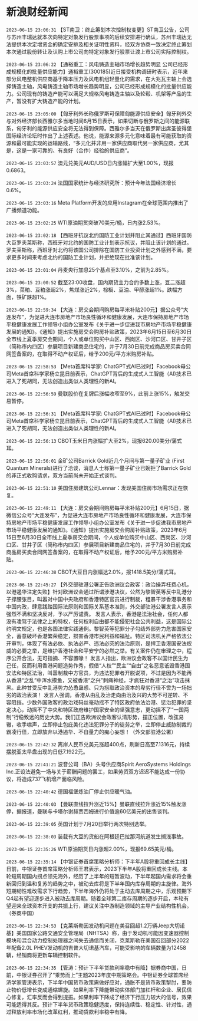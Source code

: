 # 新浪财经新闻
`2023-06-15 23:06:31` 【ST南卫：终止筹划本次控制权变更】ST南卫公告，公司与苏州丰瑞达就本次向特定对象发行股票事项的后续安排进行确认，苏州丰瑞达无法提供本次定增资金的确定安排及相关证明性资料，经双方协商一致决定终止筹划本次通过股份转让及认购上市公司向特定对象发行股票让渡上市公司实际控制权。

`2023-06-15 23:06:22` 【通裕重工：风电铸造主轴市场增长趋势明显 公司已经形成规模化的批量供应能力】通裕重工(300185)近日接受机构调研时表示，近年来部分风电整机供应商基于降本压力及风电机组轻量化的需求，在大兆瓦主轴上会选择铸造主轴，风电铸造主轴市场增长趋势明显，公司已经形成规模化的批量供应能力。公司现有的铸造产能可以满足大规格风电铸造主轴以及轮毂、机架等产品的生产，暂没有扩大铸造产能的计划。

`2023-06-15 23:05:00` 【匈牙利外长称俄罗斯可保障匈能源供应安全】匈牙利外交与对外经济部长西雅尔多当地时间6月15日表示，如果切断与俄罗斯之间的能源联系，匈牙利的能源供应安全将无法得到保障。西雅尔多当天在俄罗斯出席圣彼得堡国际经济论坛时作出了上述表述。他说，能源来源多元化意味着最有可能获取的资源和最可能实现的运输路线，“多元化并非用一家供应商取代另一家供应商，尤其是，这是一家可靠的、有良好（合作）经验的供应商”。

`2023-06-15 23:03:57` 澳元兑美元AUD/USD日内涨幅扩大至1.00%，现报0.6863。

`2023-06-15 23:03:24` 法国国家统计与经济研究所：预计今年法国经济增长0.6%。

`2023-06-15 23:03:16` Meta Platform开发的应用Instagram在全球范围内推出了广播频道功能。

`2023-06-15 23:02:25` WTI原油期货突破70美元/桶，日内涨2.53%。

`2023-06-15 23:02:18` 【西班牙抗议北约国防工业计划并阻止其通过】西班牙国防大臣罗夫莱斯称，西班牙对北约的国防工业计划表示抗议，并阻止该计划的通过。罗夫莱斯称，西班牙对北约将该国公司排除在国防工业投资计划之外感到不满，要求更多时间来考虑北约的国防工业计划，并拒绝现在批准该计划。

`2023-06-15 23:01:04` 丹麦央行加息25个基点至3.10%，之前为2.85%。

`2023-06-15 23:00:52` 截至23:00收盘，国内期货主力合约多数上涨，豆二涨超3%，菜粕、豆粕涨超2%，焦煤涨近2%，棕榈、豆油、甲醇涨超1%。跌幅方面，铁矿跌超1%。

`2023-06-15 22:59:34` 【大连：房交会期间购房每平米补贴200元】据公众号“大连发布”，为促进大连市房地产市场良性循环和健康发展，大连市保持房地产市场平稳健康发展工作领导小组办公室发布《关于进一步促进我市房地产市场平稳健康发展的通知》。《通知》提出实施房交会购房补贴政策，2023年6月15日至6月30日全市线上夏季房交会期间，个人或单位购买中山区、西岗区、沙河口区、甘井子区（简称市内四区）参展项目新建商品住宅的，并于7月30日前完成商品房买卖合同网签备案的，在取得不动产权证后，给予200元/平方米购房补贴。

`2023-06-15 22:58:53` 【Meta首席科学家: ChatGPT式AI已过时】Facebook母公司Meta首席科学家杨立昆日前表示，ChatGPT背后的生成式人工智能（AI)技术已进入了死胡同，无法创造出类似人类理性的新AI。

`2023-06-15 22:56:59`   曼联股价在复牌后涨幅收窄至9%，此前上涨15%，触发交易暂停。

`2023-06-15 22:56:31` 【Meta首席科学家: ChatGPT式AI已过时】Facebook母公司Meta首席科学家杨立昆日前表示，ChatGPT背后的生成式人工智能（AI)技术已进入了死胡同，无法创造出类似人类理性的新AI。

`2023-06-15 22:56:13`   CBOT玉米日内涨幅扩大至2%，现报620.00美分/蒲式耳。

`2023-06-15 22:56:01` 金矿公司Barrick Gold近几个月间与第一量子矿业 (First Quantum Minerals)进行了洽谈，消息人士称第一量子矿业已婉拒了Barrick Gold的非正式收购请求，双方当前尚未开始正式谈判。

`2023-06-15 22:51:10` 美国住房建筑公司Lennar：发现美国住房市场需求正在恢复。

`2023-06-15 22:49:11` 【大连：房交会期间购房每平米补贴200元】6月15日，据微信公众号“大连发布”，为促进大连市房地产市场良性循环和健康发展，大连市保持房地产市场平稳健康发展工作领导小组办公室发布《关于进一步促进我市房地产市场平稳健康发展的通知》。《通知》提出实施房交会购房补贴政策，2023年6月15日至6月30日全市线上夏季房交会期间，个人或单位购买中山区、西岗区、沙河口区、甘井子区（简称市内四区）参展项目新建商品住宅的，并于7月30日前完成商品房买卖合同网签备案的，在取得不动产权证后，给予200元/平方米购房补贴。

`2023-06-15 22:46:38` CBOT大豆日内涨幅达2.0%，报1418.5美分/蒲式耳。

`2023-06-15 22:45:27` 【外交部驻港公署正告欧洲议会政客：政治操弄枉费心机，以港遏华注定失败】针对欧洲议会通过所谓涉港决议，公然为黎智英等反中乱港分子撑腰张目，叫嚣对中国中央政府和香港特区官员进行制裁，粗暴干涉香港事务和中国内政，肆意践踏国际法原则和国际关系基本准则，外交部驻港公署发言人表示强烈不满和坚决反对，予以严厉谴责。 发言人表示，香港是法治社会，任何人都没有凌驾于法律之上的特权，任何权利自由都不能侵犯社会公共利益，这是国际公约明文规定，也是各国法律实践通例。黎智英等犯罪分子勾结外部势力危害国家安全，蓄意破坏香港繁荣稳定，损害香港市民利益和福祉。特区司法机关严格依法公开审判，体现了有法必依、执法必严、违法必究的法治原则，是捍卫香港国安法权威的必要之举，是维护香港社会和平安宁的必然之举。有关案件仍在审理之中，程序公开合法，无可指摘、不容置喙！ 发言人指出，欧洲议会政客不以国计民生为己任，反而利用香港问题造势作秀，假借“人权”“民主”“自由”之名恶意诋毁香港国安法和特区法治，叫嚣制裁中方官员，为违法犯罪者开脱说项，不过是因为不能再从香港“之乱”中浑水摸鱼，又被香港“之兴”刺痛神经，才疯狂对香港“之治”攻击抹黑。此种甘受反中乱港势力怂恿蛊惑、只为捞取政治资本的卑劣行径不啻为一场拙劣的政治表演！ 发言人强调，香港从由乱及治走向由治及兴的大势不可逆转、不容阻挡。少数外国政客的政治戏码丝毫动摇不了特区政府依法治港、惩治犯罪的坚定决心，动摇不了中央和特区政府维护国家安全的坚强意志，更动摇不了“一国两制”行稳致远的历史大势。我们正告欧洲议会政客认清形势，摆正位置，改弦易辙，收手噤声，立即停止包庇美化违法犯罪分子的徒劳之举，立即停止威胁制裁的霸凌行径，立即放弃以港遏华、不自量力的痴心妄想！（外交部驻港公署）

`2023-06-15 22:42:32` 离岸人民币兑美元涨超400点，刷新日高至7.1316元，持续摆脱亚太早盘出现的日低7.1922元。

`2023-06-15 22:41:21` 波音公司（BA）头号供应商Spirit AeroSystems Holdings Inc.正设法避免一场与关于薪酬问题的罢工，如果劳资双方迟迟不能达成一份协议，将造成737飞机增产面临风险。

`2023-06-15 22:40:42` 德国福堡炼油厂停止供应暖气油。

`2023-06-15 22:40:03` 【曼联直线拉升涨近15%】曼联直线拉升涨近15%触发涨停，据报道，曼联与卡塔尔谢赫贾西姆进行价值逾60亿美元的出售谈判。

`2023-06-15 22:39:05` 英国计划于7月20日举行两次特别选举。

`2023-06-15 22:38:03`   装载有大豆的货船在阿根廷巴拉那河航道发生搁浅事故。

`2023-06-15 22:35:26` WTI原油期货日内涨超2.00%，现报69.65美元/桶。

`2023-06-15 22:35:14` 【中银证券首席策略分析师：下半年A股将重回成长主线】日前，中银证券首席策略分析师王君表示，2023下半年A股将重回成长主线。本轮短周期国内拐点领先海外，经历了上半年的短暂波动，下半年起国内需求将会重新回归到温和复苏的趋势之中，被动去库将是下半年国内库存周期的主旋律。海外短期韧性难改需求下行趋势，下半年海外仍将处于主动去库周期之中，乐观预期下Q4起有望迎逐步进入被动去库周期。随着全球第二库存周期的逐步开启，本轮有望迎来全球资本开支的共振上行，建议关注中游制造领域的主导产业结构性机会。（券商中国）

`2023-06-15 22:34:53`   【克莱斯勒因发动机问题在美召回超1.2万辆Jeep大切诺基】美国国家公路交通安全管理局（NHTSA）称，由于发动机可能因变速器控制模块和混合动力控制处理器之间失去通信而关闭，克莱斯勒在美国召回部分2022年配备2.0L PHEV发动机的吉普大切诺基汽车，可能受影响的车辆数量为12458辆，经销商将更新车辆控制软件。

`2023-06-15 22:34:35` 【管涛：预计下半年贷款利率稳中有降】据券商中国，日前，中银证券召开了“乘势而上”主题2023年度中期策略会。中银证券全球首席经济学家管涛表示，下半年中国货币政策需做好应对，通胀不是货币政策掣肘，要防止物价低增长变成通缩螺旋。如果利率下降能带动实体部门加杠杆和企业、居民信心修复，汇率反而会得到提振。如果利率下降成了经济下行压力较大的信号，效果可能适得其反。预计下半年货币政策稳健适度，保持连续性、稳定性、针对性，通过释放利率市场化改革红利，推动贷款利率稳中有降。

